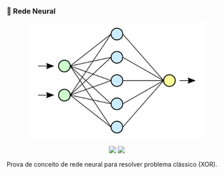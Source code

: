 ### 🤖 Rede Neural

<p align='center'>
    <img src="neural-network.svg" width='400px' >
</p>

<p align="center">
    <img src="https://img.shields.io/github/languages/count/melchisedech333/xor-neural-network?style=for-the-badge" >
    <img src="https://img.shields.io/github/repo-size/melchisedech333/xor-neural-network?style=for-the-badge" >
</p>

Prova de conceito de rede neural para resolver problema clássico (XOR).


